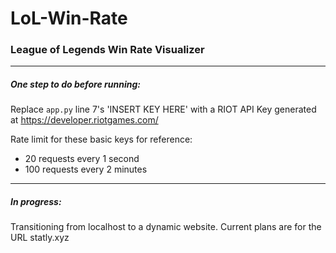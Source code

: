 # LoL-Win-Rate
### League of Legends Win Rate Visualizer

___

##### One step to do before running:

Replace ```app.py``` line 7's 'INSERT KEY HERE' with a RIOT API Key generated at https://developer.riotgames.com/

Rate limit for these basic keys for reference:
* 20 requests every 1 second
* 100 requests every 2 minutes

___

##### In progress:

Transitioning from localhost to a dynamic website.
Current plans are for the URL statly.xyz
